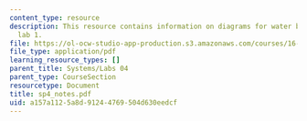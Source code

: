 ```yaml
---
content_type: resource
description: This resource contains information on diagrams for water bottle rocket
  lab 1.
file: https://ol-ocw-studio-app-production.s3.amazonaws.com/courses/16-01-unified-engineering-i-ii-iii-iv-fall-2005-spring-2006/a157a1125a8d91244769504d630eedcf_sp4_notes.pdf
file_type: application/pdf
learning_resource_types: []
parent_title: Systems/Labs 04
parent_type: CourseSection
resourcetype: Document
title: sp4_notes.pdf
uid: a157a112-5a8d-9124-4769-504d630eedcf
---
```

